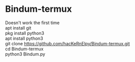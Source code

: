# Bindum-termux
Doesn't work the first time\
apt install git\
pkg install python3\
apt install python3\
git clone https://github.com/hacKeRnElpy/Bindum-termux.git \
cd Bindum-termux\
python3 Bindum.py

